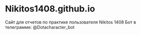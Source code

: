 # Nikitos1408.github.io
Сайт для отчетов по практике пользователя Nikitos 1408
Бот в телеграмме: @Dotacharacter_bot
